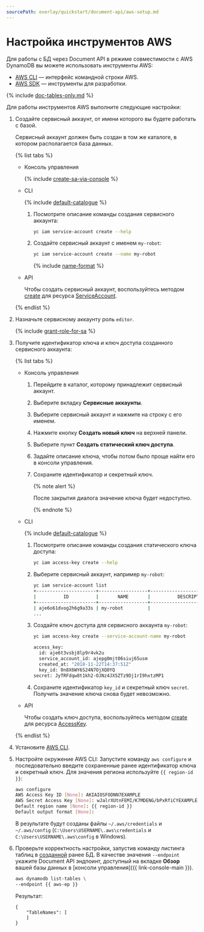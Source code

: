 ```yaml
---
sourcePath: overlay/quickstart/document-api/aws-setup.md
---
```

# Настройка инструментов AWS

Для работы с БД через Document API в режиме совместимости с AWS DynamoDB вы можете использовать инструменты AWS:

* [AWS CLI](https://aws.amazon.com/ru/cli/) — интерфейс командной строки AWS.
* [AWS SDK](https://aws.amazon.com/ru/tools/#sdk) — инструменты для разработки.

{% include [doc-tables-only.md](../../_includes/doc-tables-only.md) %}

Для работы инструментов AWS выполните следующие настройки:

1. Создайте сервисный аккаунт, от имени которого вы будете работать с базой.

    Сервисный аккаунт должен быть создан в том же каталоге, в котором располагается база данных.

    {% list tabs %}

    - Консоль управления

      {% include [create-sa-via-console](../../../_includes/iam/create-sa-via-console.md) %}

    - CLI

      {% include [default-catalogue](../../../_includes/default-catalogue.md) %}

      1. Посмотрите описание команды создания сервисного аккаунта:

          ```bash
          yc iam service-account create --help
          ```

      1. Создайте сервисный аккаунт с именем `my-robot`:

          ```bash
          yc iam service-account create --name my-robot
          ```

          {% include [name-format](../../../_includes/name-format.md) %}

    - API

      Чтобы создать сервисный аккаунт, воспользуйтесь методом [create](../../../iam/api-ref/ServiceAccount/create.md) для ресурса [ServiceAccount](../../../iam/api-ref/ServiceAccount/index.md).

    {% endlist %}

1. Назначьте сервисному аккаунту роль `editor`.

    {% include [grant-role-for-sa](../../../_includes/iam/grant-role-for-sa.md) %}

1. Получите идентификатор ключа и ключ доступа созданного сервисного аккаунта:

    {% list tabs %}

    - Консоль управления

      1. Перейдите в каталог, которому принадлежит сервисный аккаунт.
      1. Выберите вкладку **Сервисные аккаунты**.
      1. Выберите сервисный аккаунт и нажмите на строку с его именем.
      1. Нажмите кнопку **Создать новый ключ** на верхней панели.
      1. Выберите пункт **Создать статический ключ доступа**.
      1. Задайте описание ключа, чтобы потом было проще найти его в консоли управления.
      1. Сохраните идентификатор и секретный ключ.

          {% note alert %}

          После закрытия диалога значение ключа будет недоступно.

          {% endnote %}

    - CLI

      {% include [default-catalogue](../../../_includes/default-catalogue.md) %}

      1. Посмотрите описание команды создания статического ключа доступа:

          ```bash
          yc iam access-key create --help
          ```

      1. Выберите сервисный аккаунт, например `my-robot`:

          ```bash
          yc iam service-account list
          +----------------------+------------------+-------------------------------+
          |          ID          |       NAME       |          DESCRIPTION          |
          +----------------------+------------------+-------------------------------+
          | aje6o61dvog2h6g9a33s | my-robot         |                               |
          ...
          ```

      1. Создайте ключ доступа для сервисного аккаунта `my-robot`:

          ```bash
          yc iam access-key create --service-account-name my-robot
    
          access_key:
            id: aje6t3vsbj8lp9r4vk2u
            service_account_id: ajepg0mjt06siuj65usm
            created_at: "2018-11-22T14:37:51Z"
            key_id: 0n8X6WY6S24N7OjXQ0YQ
          secret: JyTRFdqw8t1kh2-OJNz4JX5ZTz9Dj1rI9hxtzMP1
          ```

      1. Сохраните идентификатор `key_id` и секретный ключ `secret`. Получить значение ключа снова будет невозможно.

    - API

      Чтобы создать ключ доступа, воспользуйтесь методом [create](../../../iam/api-ref/AccessKey/create.md) для ресурса [AccessKey](../../../iam/api-ref/AccessKey/index.md).

    {% endlist %}

1. Установите [AWS CLI](https://aws.amazon.com/ru/cli/).
1. Настройте окружение AWS CLI: Запустите команду `aws configure` и последовательно введите сохраненные ранее идентификатор ключа и секретный ключ. Для значения региона используйте `{{ region-id }}`:

    ```bash
    aws configure
    AWS Access Key ID [None]: AKIAIOSFODNN7EXAMPLE
    AWS Secret Access Key [None]: wJalrXUtnFEMI/K7MDENG/bPxRfiCYEXAMPLEKEY
    Default region name [None]: {{ region-id }}
    Default output format [None]:
    ```

    В результате будут созданы файлы `~/.aws/credentials` и `~/.aws/config` (`C:\Users\USERNAME\.aws\credentials` и `C:\Users\USERNAME\.aws\config` в Windows).
1. Проверьте корректность настройки, запустив команду листинга таблиц в [созданной](../../operations/manage-database.md#create-db) ранее БД. В качестве значения `--endpoint` укажите Document API эндпоинт, доступный на вкладке **Обзор** вашей базы данных в [консоли управления]({{ link-console-main }}).

    ```bash
    aws dynamodb list-tables \
    --endpoint {{ aws-ep }}
    ```

    Результат:

    ```text
    {
        "TableNames": [
        ]
    }
    ```

